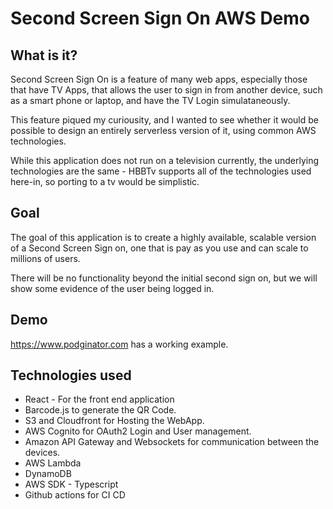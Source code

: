 # Second Screen Sign On AWS Demo

## What is it?

Second Screen Sign On is a feature of many web apps, especially those that have TV Apps, that allows the user to sign in from another device, such as a smart phone or laptop, and have the TV Login simulataneously. 

This feature piqued my curiousity, and I wanted to see whether it would be possible to design an entirely serverless version of it, using common AWS technologies. 

While this application does not run on a television currently, the underlying technologies are the same - HBBTv supports all of the technologies used here-in, so porting to a tv would be simplistic. 

## Goal 

The goal of this application is to create a highly available, scalable version of a Second Screen Sign on, one that is pay as you use and can scale to millions of users. 

There will be no functionality beyond the initial second sign on, but we will show some evidence of the user being logged in. 

## Demo 

https://www.podginator.com has a working example. 

## Technologies used

* React - For the front end application 
* Barcode.js to generate the QR Code. 
* S3 and Cloudfront for Hosting the WebApp. 
* AWS Cognito for OAuth2 Login and User management. 
* Amazon API Gateway and Websockets for communication between the devices. 
* AWS Lambda
* DynamoDB 
* AWS SDK - Typescript 
* Github actions for CI CD 


